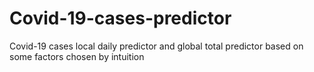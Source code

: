 # Covid-19-cases-predictor
Covid-19 cases local daily predictor and global total predictor based on some factors chosen by intuition
